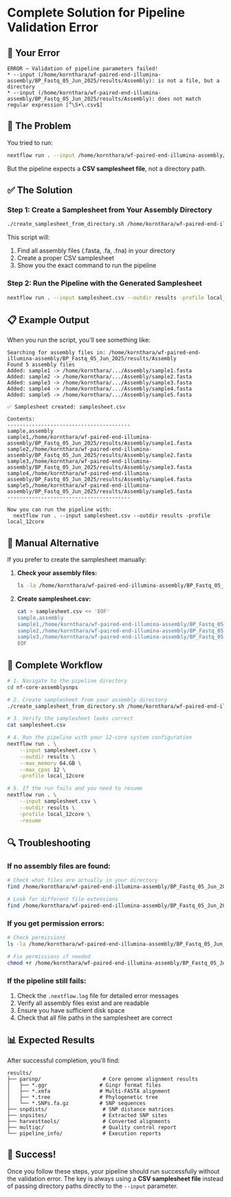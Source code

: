 # Complete Solution for Pipeline Validation Error

## 🚨 Your Error

```
ERROR ~ Validation of pipeline parameters failed!
* --input (/home/kornthara/wf-paired-end-illumina-assembly/BP_Fastq_05_Jun_2025/results/Assembly): is not a file, but a directory
* --input (/home/kornthara/wf-paired-end-illumina-assembly/BP_Fastq_05_Jun_2025/results/Assembly): does not match regular expression [^\S+\.csv$]
```

## 🎯 The Problem

You tried to run:
```bash
nextflow run . --input /home/kornthara/wf-paired-end-illumina-assembly/BP_Fastq_05_Jun_2025/results/Assembly
```

But the pipeline expects a **CSV samplesheet file**, not a directory path.

## ✅ The Solution

### Step 1: Create a Samplesheet from Your Assembly Directory

```bash
./create_samplesheet_from_directory.sh /home/kornthara/wf-paired-end-illumina-assembly/BP_Fastq_05_Jun_2025/results/Assembly
```

This script will:
1. Find all assembly files (.fasta, .fa, .fna) in your directory
2. Create a proper CSV samplesheet
3. Show you the exact command to run the pipeline

### Step 2: Run the Pipeline with the Generated Samplesheet

```bash
nextflow run . --input samplesheet.csv --outdir results -profile local_12core
```

## 📋 Example Output

When you run the script, you'll see something like:

```
Searching for assembly files in: /home/kornthara/wf-paired-end-illumina-assembly/BP_Fastq_05_Jun_2025/results/Assembly
Found 5 assembly files
Added: sample1 -> /home/kornthara/.../Assembly/sample1.fasta
Added: sample2 -> /home/kornthara/.../Assembly/sample2.fasta
Added: sample3 -> /home/kornthara/.../Assembly/sample3.fasta
Added: sample4 -> /home/kornthara/.../Assembly/sample4.fasta
Added: sample5 -> /home/kornthara/.../Assembly/sample5.fasta

✅ Samplesheet created: samplesheet.csv

Contents:
----------------------------------------
sample,assembly
sample1,/home/kornthara/wf-paired-end-illumina-assembly/BP_Fastq_05_Jun_2025/results/Assembly/sample1.fasta
sample2,/home/kornthara/wf-paired-end-illumina-assembly/BP_Fastq_05_Jun_2025/results/Assembly/sample2.fasta
sample3,/home/kornthara/wf-paired-end-illumina-assembly/BP_Fastq_05_Jun_2025/results/Assembly/sample3.fasta
sample4,/home/kornthara/wf-paired-end-illumina-assembly/BP_Fastq_05_Jun_2025/results/Assembly/sample4.fasta
sample5,/home/kornthara/wf-paired-end-illumina-assembly/BP_Fastq_05_Jun_2025/results/Assembly/sample5.fasta
----------------------------------------

Now you can run the pipeline with:
  nextflow run . --input samplesheet.csv --outdir results -profile local_12core
```

## 🔧 Manual Alternative

If you prefer to create the samplesheet manually:

1. **Check your assembly files:**
   ```bash
   ls -la /home/kornthara/wf-paired-end-illumina-assembly/BP_Fastq_05_Jun_2025/results/Assembly/
   ```

2. **Create samplesheet.csv:**
   ```bash
   cat > samplesheet.csv << 'EOF'
   sample,assembly
   sample1,/home/kornthara/wf-paired-end-illumina-assembly/BP_Fastq_05_Jun_2025/results/Assembly/your_file1.fasta
   sample2,/home/kornthara/wf-paired-end-illumina-assembly/BP_Fastq_05_Jun_2025/results/Assembly/your_file2.fasta
   sample3,/home/kornthara/wf-paired-end-illumina-assembly/BP_Fastq_05_Jun_2025/results/Assembly/your_file3.fasta
   EOF
   ```

## 🚀 Complete Workflow

```bash
# 1. Navigate to the pipeline directory
cd nf-core-assemblysnps

# 2. Create samplesheet from your assembly directory
./create_samplesheet_from_directory.sh /home/kornthara/wf-paired-end-illumina-assembly/BP_Fastq_05_Jun_2025/results/Assembly

# 3. Verify the samplesheet looks correct
cat samplesheet.csv

# 4. Run the pipeline with your 12-core system configuration
nextflow run . \
    --input samplesheet.csv \
    --outdir results \
    --max_memory 64.GB \
    --max_cpus 12 \
    -profile local_12core

# 5. If the run fails and you need to resume
nextflow run . \
    --input samplesheet.csv \
    --outdir results \
    -profile local_12core \
    -resume
```

## 🔍 Troubleshooting

### If no assembly files are found:

```bash
# Check what files are actually in your directory
find /home/kornthara/wf-paired-end-illumina-assembly/BP_Fastq_05_Jun_2025/results/Assembly -type f -name "*"

# Look for different file extensions
find /home/kornthara/wf-paired-end-illumina-assembly/BP_Fastq_05_Jun_2025/results/Assembly -type f \( -name "*.fasta" -o -name "*.fa" -o -name "*.fna" -o -name "*.fas" -o -name "*.contigs" \)
```

### If you get permission errors:

```bash
# Check permissions
ls -la /home/kornthara/wf-paired-end-illumina-assembly/BP_Fastq_05_Jun_2025/results/Assembly/

# Fix permissions if needed
chmod +r /home/kornthara/wf-paired-end-illumina-assembly/BP_Fastq_05_Jun_2025/results/Assembly/*
```

### If the pipeline still fails:

1. Check the `.nextflow.log` file for detailed error messages
2. Verify all assembly files exist and are readable
3. Ensure you have sufficient disk space
4. Check that all file paths in the samplesheet are correct

## 📊 Expected Results

After successful completion, you'll find:

```
results/
├── parsnp/                    # Core genome alignment results
│   ├── *.ggr                 # Gingr format files
│   ├── *.xmfa                # Multi-FASTA alignment
│   ├── *.tree                # Phylogenetic tree
│   └── *.SNPs.fa.gz          # SNP sequences
├── snpdists/                  # SNP distance matrices
├── snpsites/                  # Extracted SNP sites
├── harvesttools/              # Converted alignments
├── multiqc/                   # Quality control report
└── pipeline_info/             # Execution reports
```

## 🎉 Success!

Once you follow these steps, your pipeline should run successfully without the validation error. The key is always using a **CSV samplesheet file** instead of passing directory paths directly to the `--input` parameter.